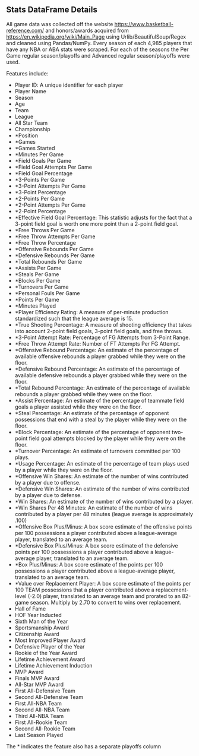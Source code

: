 ## Stats DataFrame Details

All game data was collected off the website https://www.basketball-reference.com/ and honors/awards acquired from https://en.wikipedia.org/wiki/Main_Page using Urlib/BeautifulSoup/Regex and cleaned using Pandas/NumPy. Every season of each 4,985 players that have any NBA or ABA stats were scraped. For each of the seasons the Per Game regular season/playoffs and Advanced regular season/playoffs were used. 

Features include:
- Player ID: A unique identifier for each player
- Player Name
- Season
- Age
- Team
- League
- All Star Team
- Championship
- \*Position 
- \*Games
- \*Games Started
- \*Minutes Per Game
- \*Field Goals Per Game
- \*Field Goal Attempts Per Game
- \*Field Goal Percentage
- \*3-Points Per Game
- \*3-Point Attempts Per Game
- \*3-Point Percentage
- \*2-Points Per Game
- \*2-Point Attempts Per Game
- \*2-Point Percentage
- \*Effective Field Goal Percentage: This statistic adjusts for the fact that a 3-point field goal is worth one more point than a 2-point field goal.
- \*Free Throws Per Game
- \*Free Throw Attempts Per Game
- \*Free Throw Percentage
- \*Offensive Rebounds Per Game
- \*Defensive Rebounds Per Game
- \*Total Rebounds Per Game
- \*Assists Per Game
- \*Steals Per Game
- \*Blocks Per Game
- \*Turnovers Per Game
- \*Personal Fouls Per Game
- \*Points Per Game
- \*Minutes Played
- \*Player Efficiency Rating: A measure of per-minute production standardized such that the league average is 15.
- \*True Shooting Percentage: A measure of shooting efficiency that takes into account 2-point field goals, 3-point field goals, and free throws.
- \*3-Point Attempt Rate: Percentage of FG Attempts from 3-Point Range.
- \*Free Throw Attempt Rate: Number of FT Attempts Per FG Attempt.
- \*Offensive Rebound Percentage: An estimate of the percentage of available offensive rebounds a player grabbed while they were on the floor.
- \*Defensive Rebound Percentage: An estimate of the percentage of available defensive rebounds a player grabbed while they were on the floor.
- \*Total Rebound Percentage: An estimate of the percentage of available rebounds a player grabbed while they were on the floor.
- \*Assist Percentage: An estimate of the percentage of teammate field goals a player assisted while they were on the floor.
- \*Steal Percentage: An estimate of the percentage of opponent possessions that end with a steal by the player while they were on the floor.
- \*Block Percentage: An estimate of the percentage of opponent two-point field goal attempts blocked by the player while they were on the floor.
- \*Turnover Percentage: An estimate of turnovers committed per 100 plays.
- \*Usage Percentage: An estimate of the percentage of team plays used by a player while they were on the floor.
- \*Offensive Win Shares: An estimate of the number of wins contributed by a player due to offense.
- \*Defensive Win Shares: An estimate of the number of wins contributed by a player due to defense.
- \*Win Shares: An estimate of the number of wins contributed by a player.
- \*Win Shares Per 48 Minutes: An estimate of the number of wins contributed by a player per 48 minutes (league average is approximately .100)
- \*Offensive Box Plus/Minus: A box score estimate of the offensive points per 100 possessions a player contributed above a league-average player, translated to an average team.
- \*Defensive Box Plus/Minus: A box score estimate of the defensive points per 100 possessions a player contributed above a league-average player, translated to an average team.
- \*Box Plus/Minus: A box score estimate of the points per 100 possessions a player contributed above a league-average player, translated to an average team.
- \*Value over Replacement Player: A box score estimate of the points per 100 TEAM possessions that a player contributed above a replacement-level (-2.0) player, translated to an average team and prorated to an 82-game season. Multiply by 2.70 to convert to wins over replacement.
- Hall of Fame
- HOF Year Inducted
- Sixth Man of the Year
- Sportsmanship Award
- Citizenship Award
- Most Improved Player Award
- Defensive Player of the Year
- Rookie of the Year Award
- Lifetime Achievement Award
- Lifetime Achievement Induction
- MVP Award
- Finals MVP Award
- All-Star MVP Award
- First All-Defensive Team
- Second All-Defensive Team
- First All-NBA Team
- Second All-NBA Team
- Third All-NBA Team
- First All-Rookie Team
- Second All-Rookie Team
- Last Season Played

The * indicates the feature also has a separate playoffs column 
